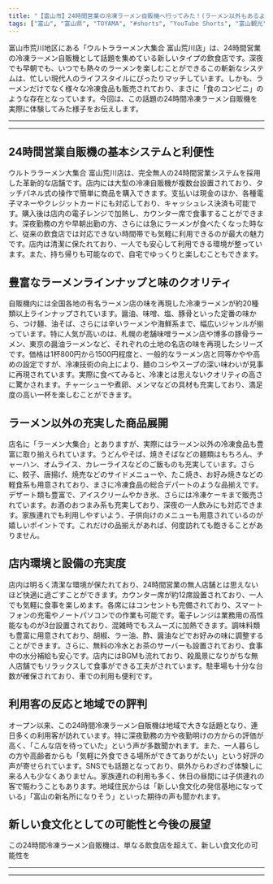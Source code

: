 ```yaml
---
title: "【富山市】24時間営業の冷凍ラーメン自販機へ行ってみた！(ラーメン以外もあるよ！)ウルトララーメン大集合 富山荒川店"
tags: ["富山", "富山県", "TOYAMA", "#shorts", "YouTube Shorts", "富山観光", "富山旅行", "北陸観光", "富山市", "富山市観光", "富山駅", "富山県の観光スポット", "富山県でおすすめの場所", "富山県の見どころ"]
---
```


富山市荒川地区にある「ウルトララーメン大集合 富山荒川店」は、24時間営業の冷凍ラーメン自販機として話題を集めている新しいタイプの飲食店です。深夜でも早朝でも、いつでも熱々のラーメンを楽しむことができるこの斬新なシステムは、忙しい現代人のライフスタイルにぴったりマッチしています。しかも、ラーメンだけでなく様々な冷凍食品も販売されており、まさに「食のコンビニ」のような存在となっています。今回は、この話題の24時間冷凍ラーメン自販機を実際に体験してみた様子をお伝えします。

---

<!-- 🎥 YouTube動画埋め込み -->
<!-- No YouTube URL provided -->

---

## 24時間営業自販機の基本システムと利便性

ウルトララーメン大集合 富山荒川店は、完全無人の24時間営業システムを採用した革新的な店舗です。店内には大型の冷凍自販機が複数台設置されており、タッチパネル式の操作で簡単に商品を購入できます。支払いは現金のほか、各種電子マネーやクレジットカードにも対応しており、キャッシュレス決済も可能です。購入後は店内の電子レンジで加熱し、カウンター席で食事することができます。深夜勤務の方や早朝出勤の方、さらには急にラーメンが食べたくなった時など、従来の飲食店では対応できない時間帯でも気軽に利用できるのが最大の魅力です。店内は清潔に保たれており、一人でも安心して利用できる環境が整っています。また、持ち帰りも可能なので、自宅でゆっくりと楽しむこともできます。

## 豊富なラーメンラインナップと味のクオリティ

自販機内には全国各地の有名ラーメン店の味を再現した冷凍ラーメンが約20種類以上ラインナップされています。醤油、味噌、塩、豚骨といった定番の味から、つけ麺、油そば、さらには辛いラーメンや海鮮系まで、幅広いジャンルが揃っています。特に人気が高いのは、札幌の老舗味噌ラーメン店や博多の豚骨ラーメン、東京の醤油ラーメンなど、それぞれの土地の名店の味を再現したシリーズです。価格は1杯800円から1500円程度と、一般的なラーメン店と同等かやや高めの設定ですが、冷凍技術の向上により、麺のコシやスープの深い味わいが見事に再現されています。実際に食べてみると、冷凍とは思えないクオリティの高さに驚かされます。チャーシューや煮卵、メンマなどの具材も充実しており、満足度の高い一杯を楽しむことができます。

## ラーメン以外の充実した商品展開

店名に「ラーメン大集合」とありますが、実際にはラーメン以外の冷凍食品も豊富に取り揃えられています。うどんやそば、焼きそばなどの麺類はもちろん、チャーハン、オムライス、カレーライスなどのご飯ものも充実しています。さらに、餃子、唐揚げ、焼売などのサイドメニューや、たこ焼き、お好み焼きなどの軽食系も用意されており、まさに冷凍食品の総合デパートのような品揃えです。デザート類も豊富で、アイスクリームやかき氷、さらには冷凍ケーキまで販売されています。お酒のおつまみ系も充実しており、深夜の一人飲みにも対応できます。家族連れでも利用しやすいよう、子供向けのメニューも用意されているのが嬉しいポイントです。これだけの品揃えがあれば、何度訪れても飽きることがありません。

## 店内環境と設備の充実度

店内は明るく清潔な環境が保たれており、24時間営業の無人店舗とは思えないほど快適に過ごすことができます。カウンター席が約12席設置されており、一人でも気軽に食事を楽しめます。各席にはコンセントも完備されており、スマートフォンの充電やノートパソコンでの作業も可能です。電子レンジは業務用の高性能なものが3台設置されており、混雑時でもスムーズに加熱できます。調味料類も豊富に用意されており、胡椒、ラー油、酢、醤油などでお好みの味に調整することができます。さらに、無料の冷水とお茶のサーバーも設置されており、食事中の水分補給も安心です。店内にはBGMも流れており、殺風景になりがちな無人店舗でもリラックスして食事ができる工夫がされています。駐車場も十分な台数が確保されており、車での利用も便利です。

## 利用客の反応と地域での評判

オープン以来、この24時間冷凍ラーメン自販機は地域で大きな話題となり、連日多くの利用客が訪れています。特に深夜勤務の方や夜勤明けの方からの評価が高く、「こんな店を待っていた」という声が多数聞かれます。また、一人暮らしの方や高齢者からも「気軽に外食できる場所ができてありがたい」という好評の声が寄せられています。SNSでも話題となっており、県外からわざわざ体験しに来る人も少なくありません。家族連れの利用も多く、休日の昼間には子供連れの客で賑わうこともあります。地域住民からは「新しい食文化の発信基地になっている」「富山の新名所になりそう」といった期待の声も聞かれます。

## 新しい食文化としての可能性と今後の展望

この24時間冷凍ラーメン自販機は、単なる飲食店を超えて、新しい食文化の可能性を

---

<!-- 🗺 Googleマップ（自動表示: page.tsxで地域名から自動生成） -->

<!-- 📍 宿泊リンク（自動表示: page.tsxで地域別リンクを自動生成）
     - タイトルから地域名を抽出
     - JTB / 楽天トラベル / じゃらん / 一休.com 対応
     - 環境変数でプロバイダー切替可能
-->

<!-- 📚 関連記事（自動表示: page.tsxで同カテゴリから2件自動選択） -->

<!-- 🏷️ タグ（自動表示: page.tsxで記事最下部に自動配置） -->

---

<!--
【記事文字数ルール】
- 基本文字数: 最低1000文字以上
- 推奨文字数: 1000〜1500文字（スマホ読みやすさ最優先）
- 上限なし: 情報量的に必要な場合は1500文字や2000文字を超えても良い
- 判断基準: 読者にとって価値ある情報を過不足なく提供できる文字数

【記事構成の最終形】
1. タイトル・動画・本文
2. まとめ
3. Googleマップ（見出しなし、マップのみ自動表示）
4. **宿泊リンク（地域別自動生成）** ← 2025年10月7日追加
5. 関連記事（H3、同カテゴリから2件自動選択）
6. タグ（記事最下部に自動表示）
7. ナビゲーションボタン

【宿泊リンクシステム仕様】
- タイトルから地域名を自動抽出（【〇〇市】形式優先）
- 北陸地方地域辞書: 富山/石川/福井の主要都市対応
- 対応プロバイダー: JTB（既定）/ 楽天トラベル / じゃらん / 一休.com
- 環境変数で切替: NEXT_PUBLIC_DEFAULT_TRAVEL_PROVIDER
- URLテンプレート: 地域名自動エンコード + アフィリエイトID挿入
- 配置位置: Googleマップ直後、関連記事より前

【自動生成セクション】
※以下はpage.tsxで自動生成されるため、記事本文には含めない
- Googleマップ: タイトル【】内の地域名から生成
- 宿泊リンク: 地域名抽出 → Deeplink生成 → スタイル適用
- 関連記事: 同カテゴリから2件を自動選択・リンク化
- タグ: 記事データから最下部に自動配置

【削除済みセクション】
※アクセス方法・周辺情報・公式リンクセクションは不要（2025年10月5日削除）

【AdSense・アフィリエイト】
- Google AdSense: 全ページ自動読み込み（layout.tsx）
- アフィリエイトスクリプト: AffilScript（layout.tsx）
- data-affil属性での動的リンク変換機能あり（現在は宿泊リンクで代替）

【最終更新】2025年10月7日 - 地域別宿泊リンク自動生成システム実装
-->
